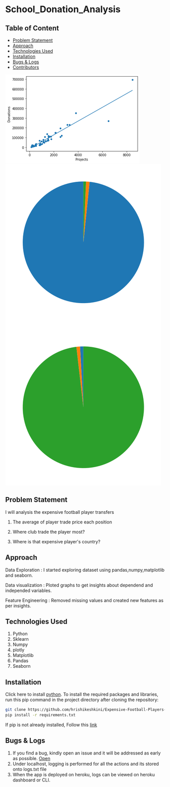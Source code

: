 # School_Donation_Analysis
## Table of Content
  * [Problem Statement](#problem-statement)
  * [Approach](#approach)
  * [Technologies Used](#technologies-used)
  * [Installation](#installation)
  * [Bugs & Logs](#bugs--logs)
  * [Contributors](#contributors)

![Screenshot](download.png)
![Screenshot2](download1.png)
## Problem Statement
I will analysis the expensive football player transfers

1. The average of player trade price each position

2. Where club trade the player most?

3. Where is that expensive player's country?
 ## Approach
Data Exploration : I started exploring dataset using pandas,numpy,matplotlib and seaborn.

Data visualization : Ploted graphs to get insights about dependend and independed variables.

Feature Engineering : Removed missing values and created new features as per insights.
## Technologies Used
 
   1. Python 
   2. Sklearn
   3. Numpy
   4. plotly
   5. Matplotlib
   6. Pandas
   7. Seaborn
## Installation
Click here to install [python](https://www.python.org/downloads/). To install the required packages and libraries, run this pip command in the project directory after cloning the repository:
```bash
git clone https://github.com/hrishikeshkini/Expensive-Football-Players-Analysis.git
pip install -r requirements.txt
```
If pip is not already installed, Follow this [link](https://pip.pypa.io/en/stable/installation/)
## Bugs & Logs

1. If you find a bug, kindly open an issue and it will be addressed as early as possible. [Open](https://github.com/hrishikeshkini/school_donation_analysis/issues)
2. Under localhost, logging is performed for all the actions and its stored onto logs.txt file
3. When the app is deployed on heroku, logs can be viewed on  heroku dashboard or CLI.
